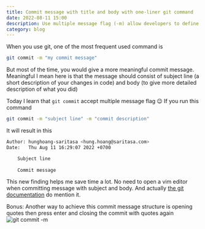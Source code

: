 ```yaml
---
title: Commit message with title and body with one-liner git command
date: 2022-08-11 15:00
description: Use multiple message flag (-m) allow developers to define commit message with title and body without opening an editor.
category: blog
---
```


When you use git, one of the most frequent used command is

```bash
git commit -m "my commit message"
```

But most of the time, you would give a more meaningful commit message. Meaningful I mean here is that the message should consist of subject line (a short description of your changes in code) and body (to give more detailed description of what you did)

Today I learn that `git commit` accept multiple message flag 😉
If you run this command
```bash
git commit -m "subject line" -m "commit description"
```

It will result in this
```bash
Author: hunghoang-saritasa <hung.hoang@saritasa.com>
Date:   Thu Aug 11 16:29:07 2022 +0700

    Subject line
    
    Commit message
```

This new finding helps me save time a lot. No need to open a vim editor when committing message with subject and body. And actually [the git documentation](https://git-scm.com/docs/git-commit#Documentation/git-commit.txt--mltmsggt) do mention it.

Bonus: Another way to achieve this commit message structure is opening quotes then press enter and closing the commit with quotes again
![git commit -m](https://dev-to-uploads.s3.amazonaws.com/uploads/articles/c4gijdfwk9wg7l8kmue2.jpg)
 